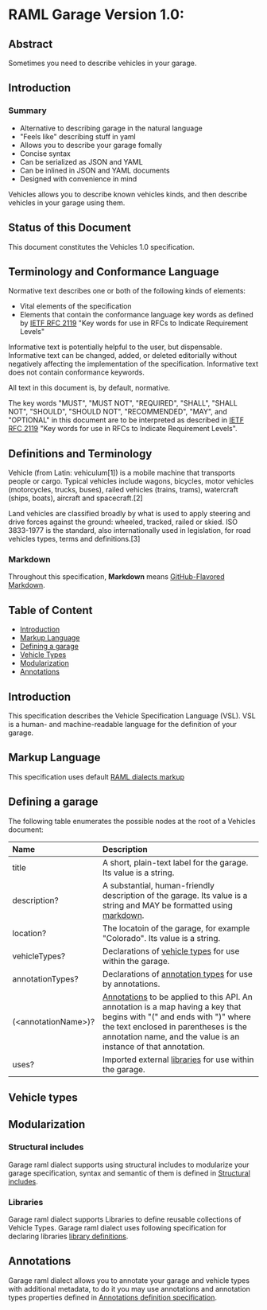 # RAML Garage Version 1.0: 

## Abstract

Sometimes you need to describe vehicles in your garage. 

## Introduction 

### Summary

 * Alternative to describing garage in the natural language
 * "Feels like" describing stuff in yaml
 * Allows you to describe your garage fomally
 * Concise syntax
 * Can be serialized as JSON and YAML
 * Can be inlined in JSON and YAML documents
 * Designed with convenience in mind

Vehicles allows you to describe known vehicles kinds, and then describe vehicles in your garage using them.

## Status of this Document

This document constitutes the Vehicles 1.0 specification. 

## Terminology and Conformance Language

Normative text describes one or both of the following kinds of elements:

* Vital elements of the specification
* Elements that contain the conformance language key words as defined by [IETF RFC 2119](https://www.ietf.org/rfc/rfc2119.txt) "Key words for use in RFCs to Indicate Requirement Levels"

Informative text is potentially helpful to the user, but dispensable. Informative text can be changed, added, or deleted editorially without negatively affecting the implementation of the specification. Informative text does not contain conformance keywords.

All text in this document is, by default, normative.

The key words "MUST", "MUST NOT", "REQUIRED", "SHALL", "SHALL NOT", "SHOULD", "SHOULD NOT", "RECOMMENDED", "MAY", and "OPTIONAL" in this document are to be interpreted as described in [IETF RFC 2119](https://www.ietf.org/rfc/rfc2119.txt) "Key words for use in RFCs to Indicate Requirement Levels".

## Definitions and Terminology

Vehicle (from Latin: vehiculum[1]) is a mobile machine that transports people or cargo. Typical vehicles include wagons, bicycles, motor vehicles (motorcycles, trucks, buses), railed vehicles (trains, trams), watercraft (ships, boats), aircraft and spacecraft.[2]

Land vehicles are classified broadly by what is used to apply steering and drive forces against the ground: wheeled, tracked, railed or skied. ISO 3833-1977 is the standard, also internationally used in legislation, for road vehicles types, terms and definitions.[3]

### Markdown

Throughout this specification, **Markdown** means [GitHub-Flavored Markdown](https://help.github.com/articles/github-flavored-markdown/).

## Table of Content

<!-- TOC -->

- [Introduction](#introduction)
- [Markup Language](#markup-language)
- [Defining a garage](#garage)
- [Vehicle Types](#raml-data-types)
- [Modularization](#modularization)
- [Annotations](#annotations)

<!-- /TOC -->

## Introduction

This specification describes the Vehicle Specification Language (VSL). VSL is a human- and machine-readable language for the definition of your garage.

## Markup Language

This specification uses default [RAML dialects markup](markup.md) 

## Defining a garage

The following table enumerates the possible nodes at the root of a Vehicles document:

| Name  | Description |
|:----------|:----------|
| title | A short, plain-text label for the garage. Its value is a string.
| description? | A substantial, human-friendly description of the garage. Its value is a string and MAY be formatted using [markdown](#markdown).
| location? | The locatoin of the garage, for example "Colorado". Its value is a string.
| vehicleTypes? | Declarations of [vehicle types](#resource-types-and-traits) for use within the garage.
| annotationTypes? | Declarations of [annotation types](annotations.md#declaring-annotation-types) for use by annotations.
| (&lt;annotationName&gt;)? | [Annotations](annotationd.md#annotations) to be applied to this API. An annotation is a map having a key that begins with "(" and ends with ")" where the text enclosed in parentheses is the annotation name, and the value is an instance of that annotation.
| uses? | Imported external [libraries](#libraries) for use within the garage.

## Vehicle types

## Modularization

### Structural includes

Garage raml dialect supports using structural includes to modularize your garage specification, syntax and semantic of them is defined in [Structural includes](includes.md).

### Libraries

Garage raml dialect supports Libraries to define reusable collections of Vehicle Types. Garage raml dialect uses following specification for declaring libraries [library definitions](libraries.md). 

## Annotations

Garage raml dialect allows you to annotate your garage and vehicle types with additional metadata, to do it you may use annotations and annotation types properties defined in [Annotations definition specification](annotations.md).
